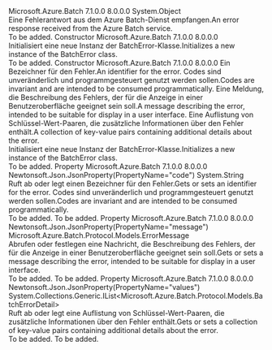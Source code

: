 <Type Name="BatchError" FullName="Microsoft.Azure.Batch.Protocol.Models.BatchError">
  <TypeSignature Language="C#" Value="public class BatchError" />
  <TypeSignature Language="ILAsm" Value=".class public auto ansi beforefieldinit BatchError extends System.Object" />
  <TypeSignature Language="DocId" Value="T:Microsoft.Azure.Batch.Protocol.Models.BatchError" />
  <TypeSignature Language="VB.NET" Value="Public Class BatchError" />
  <TypeSignature Language="F#" Value="type BatchError = class" />
  <AssemblyInfo>
    <AssemblyName>Microsoft.Azure.Batch</AssemblyName>
    <AssemblyVersion>7.1.0.0</AssemblyVersion>
    <AssemblyVersion>8.0.0.0</AssemblyVersion>
  </AssemblyInfo>
  <Base>
    <BaseTypeName>System.Object</BaseTypeName>
  </Base>
  <Interfaces />
  <Docs>
    <summary>
            <span data-ttu-id="8b101-101">Eine Fehlerantwort aus dem Azure Batch-Dienst empfangen.</span><span class="sxs-lookup"><span data-stu-id="8b101-101">An error response received from the Azure Batch service.</span></span>
            </summary>
    <remarks>To be added.</remarks>
  </Docs>
  <Members>
    <Member MemberName=".ctor">
      <MemberSignature Language="C#" Value="public BatchError ();" />
      <MemberSignature Language="ILAsm" Value=".method public hidebysig specialname rtspecialname instance void .ctor() cil managed" />
      <MemberSignature Language="DocId" Value="M:Microsoft.Azure.Batch.Protocol.Models.BatchError.#ctor" />
      <MemberSignature Language="VB.NET" Value="Public Sub New ()" />
      <MemberType>Constructor</MemberType>
      <AssemblyInfo>
        <AssemblyName>Microsoft.Azure.Batch</AssemblyName>
        <AssemblyVersion>7.1.0.0</AssemblyVersion>
        <AssemblyVersion>8.0.0.0</AssemblyVersion>
      </AssemblyInfo>
      <Parameters />
      <Docs>
        <summary>
            <span data-ttu-id="8b101-102">Initialisiert eine neue Instanz der BatchError-Klasse.</span><span class="sxs-lookup"><span data-stu-id="8b101-102">Initializes a new instance of the BatchError class.</span></span>
            </summary>
        <remarks>To be added.</remarks>
      </Docs>
    </Member>
    <Member MemberName=".ctor">
      <MemberSignature Language="C#" Value="public BatchError (string code = null, Microsoft.Azure.Batch.Protocol.Models.ErrorMessage message = null, System.Collections.Generic.IList&lt;Microsoft.Azure.Batch.Protocol.Models.BatchErrorDetail&gt; values = null);" />
      <MemberSignature Language="ILAsm" Value=".method public hidebysig specialname rtspecialname instance void .ctor(string code, class Microsoft.Azure.Batch.Protocol.Models.ErrorMessage message, class System.Collections.Generic.IList`1&lt;class Microsoft.Azure.Batch.Protocol.Models.BatchErrorDetail&gt; values) cil managed" />
      <MemberSignature Language="DocId" Value="M:Microsoft.Azure.Batch.Protocol.Models.BatchError.#ctor(System.String,Microsoft.Azure.Batch.Protocol.Models.ErrorMessage,System.Collections.Generic.IList{Microsoft.Azure.Batch.Protocol.Models.BatchErrorDetail})" />
      <MemberSignature Language="VB.NET" Value="Public Sub New (Optional code As String = null, Optional message As ErrorMessage = null, Optional values As IList(Of BatchErrorDetail) = null)" />
      <MemberSignature Language="F#" Value="new Microsoft.Azure.Batch.Protocol.Models.BatchError : string * Microsoft.Azure.Batch.Protocol.Models.ErrorMessage * System.Collections.Generic.IList&lt;Microsoft.Azure.Batch.Protocol.Models.BatchErrorDetail&gt; -&gt; Microsoft.Azure.Batch.Protocol.Models.BatchError" Usage="new Microsoft.Azure.Batch.Protocol.Models.BatchError (code, message, values)" />
      <MemberType>Constructor</MemberType>
      <AssemblyInfo>
        <AssemblyName>Microsoft.Azure.Batch</AssemblyName>
        <AssemblyVersion>7.1.0.0</AssemblyVersion>
        <AssemblyVersion>8.0.0.0</AssemblyVersion>
      </AssemblyInfo>
      <Parameters>
        <Parameter Name="code" Type="System.String" />
        <Parameter Name="message" Type="Microsoft.Azure.Batch.Protocol.Models.ErrorMessage" />
        <Parameter Name="values" Type="System.Collections.Generic.IList&lt;Microsoft.Azure.Batch.Protocol.Models.BatchErrorDetail&gt;" />
      </Parameters>
      <Docs>
        <param name="code"><span data-ttu-id="8b101-103">Ein Bezeichner für den Fehler.</span><span class="sxs-lookup"><span data-stu-id="8b101-103">An identifier for the error.</span></span> <span data-ttu-id="8b101-104">Codes sind unveränderlich und programmgesteuert genutzt werden sollen.</span><span class="sxs-lookup"><span data-stu-id="8b101-104">Codes are invariant and are intended to be consumed programmatically.</span></span></param>
        <param name="message"><span data-ttu-id="8b101-105">Eine Meldung, die Beschreibung des Fehlers, der für die Anzeige in einer Benutzeroberfläche geeignet sein soll.</span><span class="sxs-lookup"><span data-stu-id="8b101-105">A message describing the error, intended to be suitable for display in a user interface.</span></span></param>
        <param name="values"><span data-ttu-id="8b101-106">Eine Auflistung von Schlüssel-Wert-Paaren, die zusätzliche Informationen über den Fehler enthält.</span><span class="sxs-lookup"><span data-stu-id="8b101-106">A collection of key-value pairs containing additional details about the error.</span></span></param>
        <summary>
            <span data-ttu-id="8b101-107">Initialisiert eine neue Instanz der BatchError-Klasse.</span><span class="sxs-lookup"><span data-stu-id="8b101-107">Initializes a new instance of the BatchError class.</span></span>
            </summary>
        <remarks>To be added.</remarks>
      </Docs>
    </Member>
    <Member MemberName="Code">
      <MemberSignature Language="C#" Value="public string Code { get; set; }" />
      <MemberSignature Language="ILAsm" Value=".property instance string Code" />
      <MemberSignature Language="DocId" Value="P:Microsoft.Azure.Batch.Protocol.Models.BatchError.Code" />
      <MemberSignature Language="VB.NET" Value="Public Property Code As String" />
      <MemberSignature Language="F#" Value="member this.Code : string with get, set" Usage="Microsoft.Azure.Batch.Protocol.Models.BatchError.Code" />
      <MemberType>Property</MemberType>
      <AssemblyInfo>
        <AssemblyName>Microsoft.Azure.Batch</AssemblyName>
        <AssemblyVersion>7.1.0.0</AssemblyVersion>
        <AssemblyVersion>8.0.0.0</AssemblyVersion>
      </AssemblyInfo>
      <Attributes>
        <Attribute>
          <AttributeName>Newtonsoft.Json.JsonProperty(PropertyName="code")</AttributeName>
        </Attribute>
      </Attributes>
      <ReturnValue>
        <ReturnType>System.String</ReturnType>
      </ReturnValue>
      <Docs>
        <summary>
            <span data-ttu-id="8b101-108">Ruft ab oder legt einen Bezeichner für den Fehler.</span><span class="sxs-lookup"><span data-stu-id="8b101-108">Gets or sets an identifier for the error.</span></span> <span data-ttu-id="8b101-109">Codes sind unveränderlich und programmgesteuert genutzt werden sollen.</span><span class="sxs-lookup"><span data-stu-id="8b101-109">Codes are invariant and are intended to be consumed programmatically.</span></span>
            </summary>
        <value>To be added.</value>
        <remarks>To be added.</remarks>
      </Docs>
    </Member>
    <Member MemberName="Message">
      <MemberSignature Language="C#" Value="public Microsoft.Azure.Batch.Protocol.Models.ErrorMessage Message { get; set; }" />
      <MemberSignature Language="ILAsm" Value=".property instance class Microsoft.Azure.Batch.Protocol.Models.ErrorMessage Message" />
      <MemberSignature Language="DocId" Value="P:Microsoft.Azure.Batch.Protocol.Models.BatchError.Message" />
      <MemberSignature Language="VB.NET" Value="Public Property Message As ErrorMessage" />
      <MemberSignature Language="F#" Value="member this.Message : Microsoft.Azure.Batch.Protocol.Models.ErrorMessage with get, set" Usage="Microsoft.Azure.Batch.Protocol.Models.BatchError.Message" />
      <MemberType>Property</MemberType>
      <AssemblyInfo>
        <AssemblyName>Microsoft.Azure.Batch</AssemblyName>
        <AssemblyVersion>7.1.0.0</AssemblyVersion>
        <AssemblyVersion>8.0.0.0</AssemblyVersion>
      </AssemblyInfo>
      <Attributes>
        <Attribute>
          <AttributeName>Newtonsoft.Json.JsonProperty(PropertyName="message")</AttributeName>
        </Attribute>
      </Attributes>
      <ReturnValue>
        <ReturnType>Microsoft.Azure.Batch.Protocol.Models.ErrorMessage</ReturnType>
      </ReturnValue>
      <Docs>
        <summary>
            <span data-ttu-id="8b101-110">Abrufen oder festlegen eine Nachricht, die Beschreibung des Fehlers, der für die Anzeige in einer Benutzeroberfläche geeignet sein soll.</span><span class="sxs-lookup"><span data-stu-id="8b101-110">Gets or sets a message describing the error, intended to be suitable for display in a user interface.</span></span>
            </summary>
        <value>To be added.</value>
        <remarks>To be added.</remarks>
      </Docs>
    </Member>
    <Member MemberName="Values">
      <MemberSignature Language="C#" Value="public System.Collections.Generic.IList&lt;Microsoft.Azure.Batch.Protocol.Models.BatchErrorDetail&gt; Values { get; set; }" />
      <MemberSignature Language="ILAsm" Value=".property instance class System.Collections.Generic.IList`1&lt;class Microsoft.Azure.Batch.Protocol.Models.BatchErrorDetail&gt; Values" />
      <MemberSignature Language="DocId" Value="P:Microsoft.Azure.Batch.Protocol.Models.BatchError.Values" />
      <MemberSignature Language="VB.NET" Value="Public Property Values As IList(Of BatchErrorDetail)" />
      <MemberSignature Language="F#" Value="member this.Values : System.Collections.Generic.IList&lt;Microsoft.Azure.Batch.Protocol.Models.BatchErrorDetail&gt; with get, set" Usage="Microsoft.Azure.Batch.Protocol.Models.BatchError.Values" />
      <MemberType>Property</MemberType>
      <AssemblyInfo>
        <AssemblyName>Microsoft.Azure.Batch</AssemblyName>
        <AssemblyVersion>7.1.0.0</AssemblyVersion>
        <AssemblyVersion>8.0.0.0</AssemblyVersion>
      </AssemblyInfo>
      <Attributes>
        <Attribute>
          <AttributeName>Newtonsoft.Json.JsonProperty(PropertyName="values")</AttributeName>
        </Attribute>
      </Attributes>
      <ReturnValue>
        <ReturnType>System.Collections.Generic.IList&lt;Microsoft.Azure.Batch.Protocol.Models.BatchErrorDetail&gt;</ReturnType>
      </ReturnValue>
      <Docs>
        <summary>
            <span data-ttu-id="8b101-111">Ruft ab oder legt eine Auflistung von Schlüssel-Wert-Paaren, die zusätzliche Informationen über den Fehler enthält.</span><span class="sxs-lookup"><span data-stu-id="8b101-111">Gets or sets a collection of key-value pairs containing additional details about the error.</span></span>
            </summary>
        <value>To be added.</value>
        <remarks>To be added.</remarks>
      </Docs>
    </Member>
  </Members>
</Type>